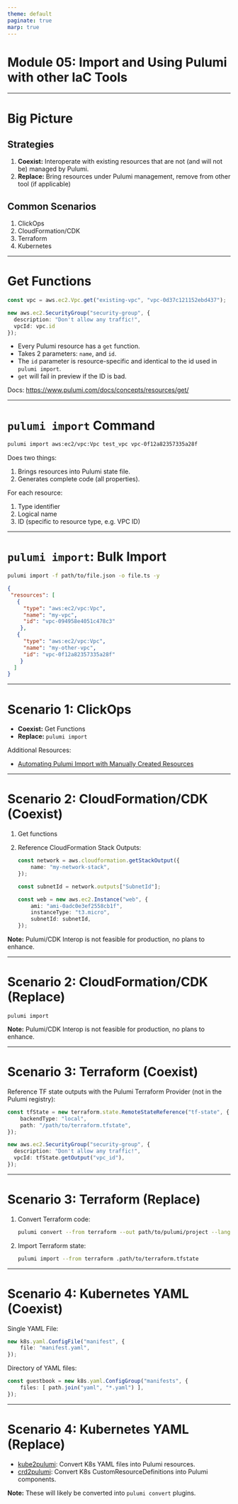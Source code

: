 ```yaml
---
theme: default
paginate: true
marp: true
---
```


# **Module 05: Import and Using Pulumi with other IaC Tools**

---

# Big Picture

## Strategies

1. **Coexist:** Interoperate with existing resources that are not (and will not be) managed by Pulumi.
1. **Replace:** Bring resources under Pulumi management, remove from other tool (if applicable)

## Common Scenarios

1. ClickOps
1. CloudFormation/CDK
1. Terraform
1. Kubernetes

---

# Get Functions

```typescript
const vpc = aws.ec2.Vpc.get("existing-vpc", "vpc-0d37c121152ebd437");

new aws.ec2.SecurityGroup("security-group", {
  description: "Don't allow any traffic!",
  vpcId: vpc.id
});
```

* Every Pulumi resource has a `get` function.
* Takes 2 parameters: `name`, and `id`.
* The `id` parameter is resource-specific and identical to the id used in `pulumi import`.
* `get` will fail in preview if the ID is bad.

Docs: <https://www.pulumi.com/docs/concepts/resources/get/>

---

# `pulumi import` Command

```bash
pulumi import aws:ec2/vpc:Vpc test_vpc vpc-0f12a82357335a28f
```

Does two things:

1. Brings resources into Pulumi state file.
2. Generates complete code (all properties).

For each resource:

1. Type identifier
1. Logical name
1. ID (specific to resource type, e.g. VPC ID)

---

# `pulumi import`: Bulk Import

```bash
pulumi import -f path/to/file.json -o file.ts -y
```

```json
{
 "resources": [
   {
     "type": "aws:ec2/vpc:Vpc",
     "name": "my-vpc",
     "id": "vpc-094958e4051c478c3"
    },
   {
     "type": "aws:ec2/vpc:Vpc",
     "name": "my-other-vpc",
     "id": "vpc-0f12a82357335a28f"
    }
  ]
}
```

---

# Scenario 1: ClickOps

* **Coexist:** Get Functions
* **Replace:** `pulumi import`

Additional Resources:

* [Automating Pulumi Import with Manually Created Resources](https://www.pulumi.com/blog/automating-pulumi-import-to-bring-manually-created-resources-into-iac/)

---

# Scenario 2: CloudFormation/CDK (Coexist)

1. Get functions
1. Reference CloudFormation Stack Outputs:

    ```typescript
    const network = aws.cloudformation.getStackOutput({
        name: "my-network-stack",
    });

    const subnetId = network.outputs["SubnetId"];

    const web = new aws.ec2.Instance("web", {
        ami: "ami-0adc0e3ef2558cb1f",
        instanceType: "t3.micro",
        subnetId: subnetId,
    });
    ```

**Note:** Pulumi/CDK Interop is not feasible for production, no plans to enhance.

---

# Scenario 2: CloudFormation/CDK (Replace)

`pulumi import`

**Note:** Pulumi/CDK Interop is not feasible for production, no plans to enhance.

---

# Scenario 3: Terraform (Coexist)

Reference TF state outputs with the Pulumi Terraform Provider (not in the Pulumi registry):

```typescript
const tfState = new terraform.state.RemoteStateReference("tf-state", {
    backendType: "local",
    path: "/path/to/terraform.tfstate",
});

new aws.ec2.SecurityGroup("security-group", {
  description: "Don't allow any traffic!",
  vpcId: tfState.getOutput("vpc_id"),
});
```

---

# Scenario 3: Terraform (Replace)

1. Convert Terraform code:

    ```bash
    pulumi convert --from terraform --out path/to/pulumi/project --language typescript
    ```

1. Import Terraform state:

    ```bash
    pulumi import --from terraform .path/to/terraform.tfstate
    ```

---

# Scenario 4: Kubernetes YAML (Coexist)

Single YAML File:

```typescript
new k8s.yaml.ConfigFile("manifest", {
    file: "manifest.yaml",
});
```

Directory of YAML files:

```typescript
const guestbook = new k8s.yaml.ConfigGroup("manifests", {
    files: [ path.join("yaml", "*.yaml") ],
});
```

---

# Scenario 4: Kubernetes YAML (Replace)

* [kube2pulumi](https://www.pulumi.com/kube2pulumi/): Convert K8s YAML files into Pulumi resources.
* [crd2pulumi](https://github.com/pulumi/crd2pulumi): Convert K8s CustomResourceDefinitions into Pulumi components.

**Note:** These will likely be converted into `pulumi convert` plugins.

